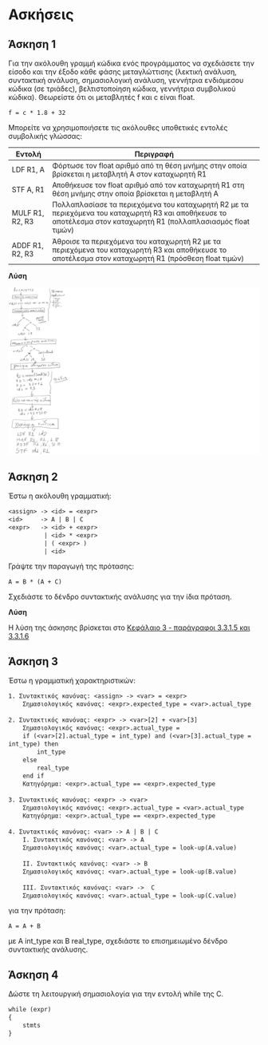 # Ασκήσεις 

## Άσκηση 1

Για την ακόλουθη γραμμή κώδικα ενός προγράμματος να σχεδιάσετε την είσοδο και την έξοδο κάθε φάσης μεταγλώττισης (λεκτική ανάλυση, συντακτική ανάλυση, σημασιολογική ανάλυση, γεννήτρια ενδιάμεσου κώδικα (σε τριάδες), βελτιστοποίηση κώδικα, γεννήτρια συμβολικού κώδικα). Θεωρείστε ότι οι μεταβλητές f και c είναι float. 

```
f = c * 1.8 + 32
```

Μπορείτε να χρησιμοποιήσετε τις ακόλουθες υποθετικές εντολές συμβολικής γλώσσας:

| Εντολή          | Περιγραφή                                                                                                                                                        |
| --------------- | ---------------------------------------------------------------------------------------------------------------------------------------------------------------- |
| LDF R1, A       | Φόρτωσε τον float αριθμό από τη θέση μνήμης στην οποία βρίσκεται η μεταβλητή Α στον καταχωρητή R1                                                                |
| STF A, R1       | Αποθήκευσε τον float αριθμό από τον καταχωρητή R1 στη θέση μνήμης στην οποία βρίσκεται η μεταβλητή Α                                                             |
| MULF R1, R2, R3 | Πολλαπλασίασε τα περιεχόμενα του καταχωρητή R2 με τα περιεχόμενα του καταχωρητή R3 και αποθήκευσε το αποτέλεσμα στον καταχωρητή R1 (πολλαπλασιασμός float τιμών) |
| ADDF R1, R2, R3 | Άθροισε τα περιεχόμενα του καταχωρητή R2 με τα περιεχόμενα του καταχωρητή R3 και αποθήκευσε το αποτέλεσμα στον καταχωρητή R1 (πρόσθεση float τιμών)              |

**Λύση**
<!-- ![](./askisi1_sol.svg) -->
<img src="askisi1_sol.svg" width="800">

## Άσκηση 2

Έστω η ακόλουθη γραμματική:

```
<assign> -> <id> = <expr>
<id>     -> A | B | C
<expr>   -> <id> + <expr>
          | <id> * <expr>
          | ( <expr> )
          | <id>
```

Γράψτε την παραγωγή της πρότασης:

```
A = B * (A + C)
```

Σχεδιάστε το δένδρο συντακτικής ανάλυσης για την ίδια πρόταση.

**Λύση**

Η λύση της άσκησης βρίσκεται στο [Κεφάλαιο 3 - παράγραφοι 3.3.1.5 και 3.3.1.6](./../cpl_sebesta/ch03/index.md)


## Άσκηση 3

Έστω η γραμματική χαρακτηριστικών: 

```
1. Συντακτικός κανόνας: <assign> -> <var> = <expr>
    Σημασιολογικός κανόνας: <expr>.expected_type = <var>.actual_type

2. Συντακτικός κανόνας: <expr> -> <var>[2] + <var>[3]
    Σημασιολογικός κανόνας: <expr>.actual_type =
    if (<var>[2].actual_type = int_type) and (<var>[3].actual_type = int_type) then 
        int_type
    else 
        real_type
    end if
    Κατηγόρημα: <expr>.actual_type == <expr>.expected_type

3. Συντακτικός κανόνας: <expr> -> <var>
    Σημασιολογικός κανόνας: <expr>.actual_type = <var>.actual_type
    Κατηγόρημα: <expr>.actual_type == <expr>.expected_type

4. Συντακτικός κανόνας: <var> -> A | B | C 
    I. Συντακτικός κανόνας: <var> -> A
    Σημασιολογικός κανόνας: <var>.actual_type = look-up(A.value)
    
    II. Συντακτικός κανόνας: <var> -> B 
    Σημασιολογικός κανόνας: <var>.actual_type = look-up(B.value)
    
    III. Συντακτικός κανόνας: <var> ->  C
    Σημασιολογικός κανόνας: <var>.actual_type = look-up(C.value)
```

για την πρόταση:

```
Α = Α + Β
```

με A int_type και B real_type, σχεδιάστε το επισημειωμένο δένδρο συντακτικής ανάλυσης.


## Άσκηση 4

Δώστε τη λειτουργική σημασιολογία για την εντολή while της C.

```
while (expr)
{
    stmts
}
```

<!-- **Λύση**

```
loop: control = expr
    if control == 0 goto out
    stmts
    goto loop
out: ... -->
```
